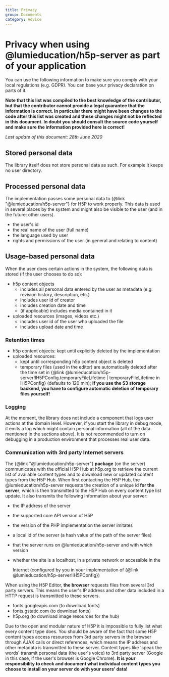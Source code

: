 ```yaml
---
title: Privacy
group: Documents
category: Advice
---
```


# Privacy when using @lumieducation/h5p-server as part of your application

You can use the following information to make sure you comply with your local
regulations (e.g. GDPR). You can base your privacy declaration on parts of it.

**Note that this list was compiled to the best knowledge of the contributor, but
that the contributor cannot provide a legal guarantee that the information is
correct. In particular there might have been changes to the code after this list
was created and these changes might not be reflected in this document. In doubt
you should consult the source code yourself and make sure the information
provided here is correct!**

_Last update of this document: 28th June 2020_

## Stored personal data

The library itself does not store personal data as such. For example it keeps no
user directory.

## Processed personal data

The implementation passes some personal data to {@link
"@lumieducation/h5p-server"} for H5P to work properly. This data is used in
several places by the system and might also be visible to the user (and in the
future: other users).

- the user's id
- the real name of the user (full name)
- the language used by user
- rights and permissions of the user (in general and relating to content)

## Usage-based personal data

When the user does certain actions in the system, the following data is stored
(if the user chooses to do so):

- h5p content objects
    - includes all personal data entered by the user as metadata (e.g. revision
      history, description, etc.)
    - includes user id of creator
    - includes creation date and time
    - (if applicable) includes media contained in it
- uploaded resources (images, videos etc.)
    - includes user id of the user who uploaded the file
    - includes upload date and time

### Retention times

- h5p content objects: kept until explicitly deleted by the implementation
- uploaded resources:
    - kept until corresponding h5p content object is deleted
    - temporary files (used in the editor) are automatically deleted after the
      time set in {@link
      @lumieducation/h5p-server!IH5PConfig.temporaryFileLifetime |
      temporaryFileLifetime in IH5PConfig} (defaults to 120 min); **If you use
      the S3 storage backend, you have to configure automatic deletion of
      temporary files yourself!**

### Logging

At the moment, the library does not include a component that logs user actions
at the domain level. However, if you start the library in debug mode, it emits a
log which might contain personal information (all of the data mentioned in the
sections above). It is not recommended to turn on debugging in a production
environment that processes real user data.

### Communication with 3rd party Internet servers

The {@link "@lumieducation/h5p-server"} **package** (on the server) communicates
with the official H5P Hub at h5p.org to retrieve the current list of available
content types and to download new or updated content types from the H5P Hub.
When first contacting the H5P Hub, the @lumieducation/h5p-server requests the
creation of a unique id **for the server**, which is then transmitted to the H5P
Hub on every content type list update. It also transmits the following
information about your server:

- the IP address of the server
- the supported core API version of H5P
- the version of the PHP implementation the server imitates
- a local id of the server (a hash value of the path of the server files)
- that the server runs on @lumieducation/h5p-server and with which version
- whether the site is a localhost, in a private network or accessible in the

    Internet (configured by you in your implementation of {@link
    @lumieducation/h5p-server!IH5PConfig})

When using the H5P Editor, **the browser** requests files from several 3rd party
servers. This means the user's IP address and other data included in a HTTP
request is transmitted to these servers.

- fonts.googleapis.com (to download fonts)
- fonts.gstatic.com (to download fonts)
- h5p.org (to download image resources for the hub)

Due to the open and modular nature of H5P it is impossible to fully list what
every content type does. You should be aware of the fact that some H5P content
types access resources from 3rd party servers in the browser through AJAX calls
or direct references, which means the IP address and other metadata is
transmitted to these server. Content types like 'speak the words' transmit
personal data (the user's voice) to 3rd party server (Google in this case, if
the user's browser is Google Chrome). **It is your responsibility to check and
document what individual content types you choose to install on your server do
with your users' data!**

